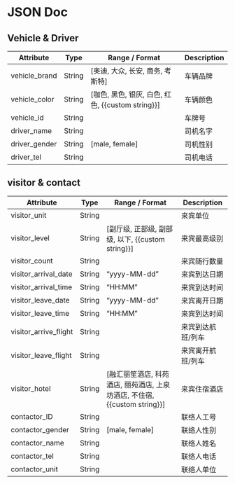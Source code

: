 # JSON Doc

## Vehicle & Driver

| Attribute     | Type   | Range / Format                                    | Description |
| ------------- | ------ | ------------------------------------------------- | ----------- |
| vehicle_brand | String | [奥迪, 大众, 长安, 商务, 考斯特]                  | 车辆品牌    |
| vehicle_color | String | [咖色, 黑色, 银灰, 白色, 红色, {{custom string}}] | 车辆颜色    |
| vehicle_id    | String |                                                   | 车牌号      |
| driver_name   | String |                                                   | 司机名字    |
| driver_gender | String | [male, female]                                    | 司机性别    |
| driver_tel    | String |                                                   | 司机电话    |

## visitor & contact

| Attribute             | Type   | Range / Format                                               | Description       |
| --------------------- | ------ | ------------------------------------------------------------ | ----------------- |
| visitor_unit          | String |                                                              | 来宾单位          |
| visitor_level         | String | [副厅级, 正部级, 副部级, 以下, {{custom string}}]            | 来宾最高级别      |
| visitor_count         | String |                                                              | 来宾随行数量      |
| visitor_arrival_date  | String | “yyyy-MM-dd”                                                 | 来宾到达日期      |
| visitor_arrival_time  | String | “HH:MM”                                                      | 来宾到达时间      |
| visitor_leave_date    | String | “yyyy-MM-dd”                                                 | 来宾离开日期      |
| visitor_leave_time    | String | “HH:MM”                                                      | 来宾到达时间      |
| visitor_arrive_flight | String |                                                              | 来宾到达航班/列车 |
| visitor_leave_flight  | String |                                                              | 来宾离开航班/列车 |
| visitor_hotel         | String | [融汇丽笙酒店, 科苑酒店, 丽苑酒店, 上泉坊酒店, 不住宿, {{custom string}}] | 来宾住宿酒店      |
| contactor_ID          | String |                                                              | 联络人工号        |
| contactor_gender      | String | [male, female]                                               | 联络人性别        |
| contactor_name        | String |                                                              | 联络人姓名        |
| contactor_tel         | String |                                                              | 联络人电话        |
| contactor_unit        | String |                                                              | 联络人单位        |

